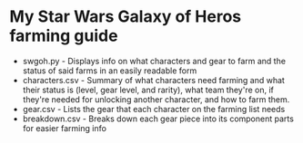 # My Star Wars Galaxy of Heros farming guide

* swgoh.py - Displays info on what characters and gear to farm and the status of said farms in an easily readable form
* characters.csv - Summary of what characters need farming and what their status is (level, gear level, and rarity), what team they're on, if they're needed for unlocking another character, and how to farm them.
* gear.csv - Lists the gear that each character on the farming list needs
* breakdown.csv - Breaks down each gear piece into its component parts for easier farming info